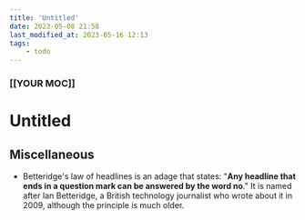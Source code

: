 ```yaml
---
title: 'Untitled'
date: 2023-05-08 21:58
last_modified_at: 2023-05-16 12:13
tags:
    - todo
---
```


### [[YOUR MOC]]

# Untitled

## Miscellaneous

-   Betteridge's law of headlines is an adage that states: "**Any headline that ends in a question mark can be answered by the word no**." It is named after Ian Betteridge, a British technology journalist who wrote about it in 2009, although the principle is much older.
